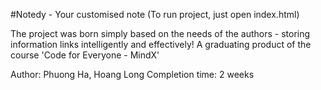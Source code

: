 #Notedy - Your customised note
(To run project, just open index.html)

The project was born simply based on the needs of the authors - storing information links intelligently and effectively!
A graduating product of the course 'Code for Everyone - MindX'

Author: Phuong Ha, Hoang Long
Completion time: 2 weeks


